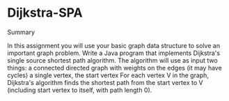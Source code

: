 # Dijkstra-SPA
 
Summary

In this assignment you will use your basic graph data structure to solve an important graph problem. Write a Java program that implements Dijkstra's single source shortest path algorithm. The algorithm will use as input two things:
a connected directed graph with weights on the edges (it may have cycles)
a single vertex, the start vertex
For each vertex V in the graph, Dijkstra's algorithm finds the shortest path from the start vertex to V (including start vertex to itself, with path length 0).

